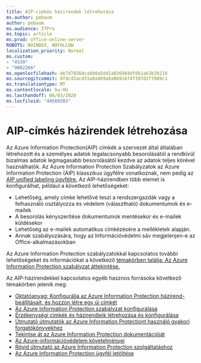 ```yaml
---
title: AIP-címkés házirendek létrehozása
ms.author: pebaum
author: pebaum
ms.audience: ITPro
ms.topic: article
ms.prod: office-online-server
ROBOTS: NOINDEX, NOFOLLOW
localization_priority: Normal
ms.custom:
- "4539"
- "9002266"
ms.openlocfilehash: de7d76564cabb0a5dd1a836984df6b1a63b2b218
ms.sourcegitcommit: 8fdcd2acd31e8a4b9a8a0b91674f397d2f7889c1
ms.translationtype: MT
ms.contentlocale: hu-HU
ms.lasthandoff: 06/03/2020
ms.locfileid: "44569203"
---
```

# <a name="creating-aip-label-policies"></a>AIP-címkés házirendek létrehozása

Az Azure Information Protection(AIP) címkék a szervezet által általában létrehozott és a személyes adatok legalacsonyabb besorolásától a rendkívül bizalmas adatok legmagasabb besorolásától kezdve az adatok teljes körével használhatók. Az Azure Information Protection Szabályzatok az Azure Information Protection (AIP) klasszikus ügyfélre vonatkoznak, nem pedig az [AIP unified labeling ügyfélre.](https://docs.microsoft.com/azure/information-protection/rms-client/unifiedlabelingclient-version-release-history) Az AIP-házirendben több elemet is konfigurálhat, például a következő lehetőségeket:

- Lehetőség, amely címke lehetővé teszi a rendszergazdák vagy a felhasználó osztályozza és védelem (választható) dokumentumok és e-mailek
- A besorolás kényszerítése dokumentumok mentésekor és e-mailek küldésekor
- Lehetőség az e-mailek automatikus címkézésére a mellékletek alapján.
- Annak szabályozására, hogy az Információvédelmi sáv megjelenjen-e az Office-alkalmazásokban

Az Azure Information Protection szabályzatokkal kapcsolatos további lehetőségeket és információkat a következő [témakörben találja: Az Azure Information Protection szabályzat áttekintése.](https://docs.microsoft.com/azure/information-protection/overview-policy)  

Az AIP-házirendekkel kapcsolatos egyéb hasznos forrásoka következő témakörben jelenik meg:

- [Oktatóanyag: Konfigurálja az Azure Information Protection házirend-beállításait, és hozzon létre egy új címkét](https://docs.microsoft.com/azure/information-protection/infoprotect-quick-start-tutorial)  
- [Az Azure Information Protection szabályzat konfigurálása](https://docs.microsoft.com/azure/information-protection/configure-policy)  
- [Érzékenységi címkék és házirendjeik létrehozása és konfigurálása](https://docs.microsoft.com/microsoft-365/compliance/create-sensitivity-labels)  
- [Útmutató útmutatók az Azure Information Protectiont használó gyakori forgatókönyvekhez](https://docs.microsoft.com/azure/information-protection/how-to-guides)  
- [Tekintse át az Azure Information Protection dokumentációját](https://docs.microsoft.com/azure/information-protection/what-is-information-protection)  
- [Az Azure-információvédelem követelményei](https://docs.microsoft.com/azure/information-protection/get-started/requirements)  
- [Rövid útmutató az Azure Information Protection szolgáltatáshoz](https://docs.microsoft.com/azure/information-protection/get-started/infoprotect-quick-start-tutorial)  
- [Az Azure Information Protection ügyfél letöltése](https://www.microsoft.com/download/details.aspx?id=53018)